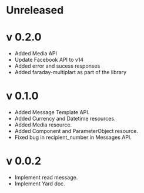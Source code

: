 # Unreleased

# v 0.2.0
- Added Media API
- Update Facebook API to v14
- Added error and sucess responses
- Added faraday-multiplart as part of the library
 
# v 0.1.0
- Added Message Template API.
- Added Currency and Datetime resources.
- Added Media resource.
- Added Component and ParameterObject resource.
- Fixed bug in recipient_number in Messages API.

# v 0.0.2
- Implement read message.
- Implement Yard doc.
